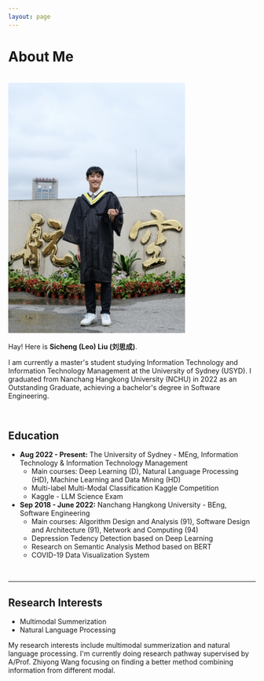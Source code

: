 ```yaml
---
layout: page
---
```


# About Me

<br>
<img src="Sicheng.jpg" class="floatpic" width="360" height="508">

Hay! Here is **Sicheng (Leo) Liu (刘思成)**.

I am currently a master's student studying Information Technology and Information Technology Management at the University of Sydney (USYD). I graduated from Nanchang Hangkong University (NCHU) in 2022 as an Outstanding Graduate, achieving a bachelor's degree in Software Engineering.

<br>

## Education

- **Aug 2022 - Present:** The University of Sydney - MEng, Information Technology & Information Technology Management
  - Main courses: Deep Learning (D), Natural Language Processing (HD), Machine Learning and Data Mining (HD) 
  - Multi-label Multi-Modal Classification Kaggle Competition 
  - Kaggle - LLM Science Exam
- **Sep 2018 - June 2022:** Nanchang Hangkong University - BEng, Software Engineering
  - Main courses: Algorithm Design and Analysis (91), Software Design and Architecture (91), Network and Computing (94)
  - Depression Tedency Detection based on Deep Learning
  - Research on Semantic Analysis Method based on BERT
  - COVID-19 Data Visualization System


<br>

---

## Research Interests

- Multimodal Summerization
- Natural Language Processing

My research interests include multimodal summerization and natural language processing. I'm currently doing research pathway supervised by A/Prof. Zhiyong Wang focusing on finding a better method combining information from different modal.

<br>

